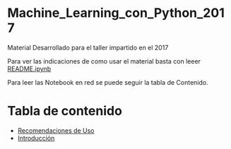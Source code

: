 # Machine_Learning_con_Python_2017
Material Desarrollado para el taller impartido en el 2017

Para ver las indicaciones de como usar el material basta con leeer [README.ipynb](https://github.com/dlegor/Machine_Learning_con_Python_2017/blob/master/README.ipynb)

Para leer las Notebook en red se puede seguir la tabla de Contenido.

Tabla de contenido
==================
 * [Recomendaciones de Uso](http://nbviewer.jupyter.org/github/dlegor/Machine_Learning_con_Python_2017/blob/master/README.ipynb)
 * [Introducción](http://nbviewer.jupyter.org/github/dlegor/Machine_Learning_con_Python_2017/tree/master/Notebooks/blob/master/00_Introduccion_ML.ipynb)
